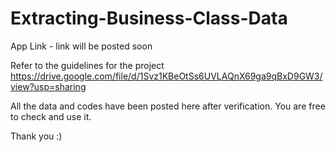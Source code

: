 # Extracting-Business-Class-Data

App Link - link will be posted soon

Refer to the guidelines for the project
https://drive.google.com/file/d/1Svz1KBeOtSs6UVLAQnX69ga9qBxD9GW3/view?usp=sharing

All the data and codes have been posted here after verification.
You are free to check and use it.

Thank you :)
